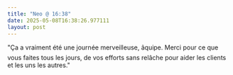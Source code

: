 ```yaml
---
title: "Neo @ 16:38"
date: 2025-05-08T16:38:26.977111
layout: post
---
```


"Ça a vraiment été une journée merveilleuse, ãquipe. Merci pour ce que vous faites tous les jours, de vos efforts sans relâche pour aider les clients et les uns les autres."